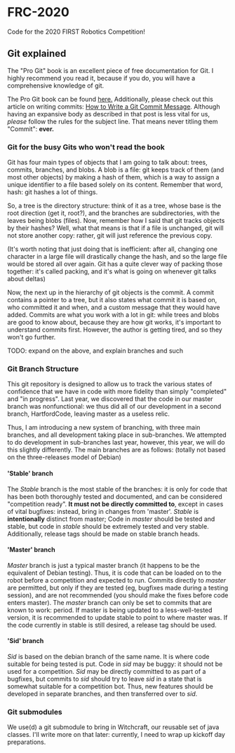 # FRC-2020

Code for the 2020 FIRST Robotics Competition!

## Git explained

The "Pro Git" book is an excellent piece of free documentation for Git.  I highly recommend you read it, because if you do, you will have a comprehensive knowledge of git.  

The Pro Git book can be found [here.](https://git-scm.com/book/en/v2)
Additionally, please check out this article on writing commits: [How to Write a Git Commit Message](https://chris.beams.io/posts/git-commit/).  Although having an expansive body as described in that post is less vital for us, *please* follow the rules for the subject line.  That means never titling them "Commit": **ever.**

### Git for the busy Gits who won't read the book

Git has four main types of objects that I am going to talk about: trees, commits, branches, and blobs.  A blob is a file: git keeps track of them (and most other objects) by making a hash of them, which is a way to assign a unique identifier to a file based solely on its content.  Remember that word, hash: git hashes a lot of things.

So, a tree is the directory structure: think of it as a tree, whose base is the root direction (get it, root?), and the branches are subdirectories, with the leaves being blobs (files).  Now, remember how I said that git tracks objects by their hashes?  Well, what that means is that if a file is unchanged, git will not store another copy: rather, git will just reference the previous copy.

(It's worth noting that just doing that is inefficient: after all, changing one character in a large file will drastically change the hash, and so the large file would be stored all over again.  Git has a quite clever way of packing those together: it's called packing, and it's what is going on whenever git talks about deltas)

Now, the next up in the hierarchy of git objects is the commit.  A commit contains a pointer to a tree, but it also states what commit it is based on, who committed it and when, and a custom message that they would have added.  Commits are what you work with a lot in git: while trees and blobs are good to know about, because they are how git works, it's important to understand commits first.  However, the author is getting tired, and so they won't go further.

TODO: expand on the above, and explain branches and such

### Git Branch Structure

This git repository is designed to allow us to track the various states of confidence
that we have in code with more fidelity than simply "completed" and "in progress".
Last year, we discovered that the code in our master branch was nonfunctional: we thus
did all of our development in a second branch, HartfordCode, leaving master as a
useless relic.

Thus, I am introducing a new system of branching, with three main branches, and all
development taking place in sub-branches.  We attempted to do development in sub-branches
last year, however, this year, we will do this slightly differently.  The main branches are
as follows: (totally not based on the three-releases model of Debian)

#### 'Stable' branch

The *Stable* branch is the most stable of the branches: it is only for code that has been
both thoroughly tested and documented, and can be considered "competition ready".  **It
must not be directly committed to**, except in cases of vital bugfixes: instead, bring
in changes from 'master'.  *Stable* is **intentionally** distinct from master; Code
in *master* should be tested and stable, but code in *stable* should be extremely tested
and very stable.  Additionally, release tags should be made on stable branch heads.

#### 'Master' branch

*Master* branch is just a typical master branch (it happens to be the equivalent of Debian
testing).  Thus, it is code that can be loaded on to the robot before a competition and
expected to run.  Commits directly to *master* are permitted, but only if they are tested
(eg, bugfixes made during a testing session), and are not recommended (you should make the
fixes before code enters master).  The *master* branch can only be set to commits that are
known to work: period.  If master is being updated to a less-well-tested version, it is
recommended to update stable to point to where master was.  If the code currently in stable
is still desired, a release tag should be used.

#### 'Sid' branch

*Sid* is based on the debian branch of the same name.  It is where code suitable  for being
tested is put.  Code in *sid* may be buggy: it should not be used for a competition.
*Sid* may be directly committed to as part of a bugfixes, but commits to *sid* should
try to leave *sid* in a state that is somewhat suitable for a competition bot.  Thus,
new features should be developed in separate branches, and then transferred over to *sid*.

### Git submodules

We use(d) a git submodule to bring in Witchcraft, our reusable set of java classes.  I'll
write more on that later: currently, I need to wrap up kickoff day preparations.
